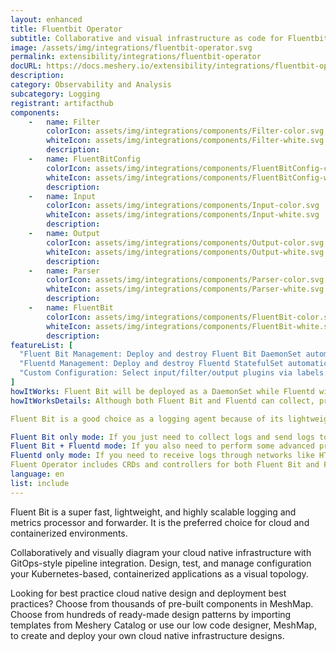 ```yaml
---
layout: enhanced
title: Fluentbit Operator
subtitle: Collaborative and visual infrastructure as code for Fluentbit Operator
image: /assets/img/integrations/fluentbit-operator.svg
permalink: extensibility/integrations/fluentbit-operator
docURL: https://docs.meshery.io/extensibility/integrations/fluentbit-operator
description: 
category: Observability and Analysis
subcategory: Logging
registrant: artifacthub
components: 
	-	name: Filter
		colorIcon: assets/img/integrations/components/Filter-color.svg
		whiteIcon: assets/img/integrations/components/Filter-white.svg
		description: 
	-	name: FluentBitConfig
		colorIcon: assets/img/integrations/components/FluentBitConfig-color.svg
		whiteIcon: assets/img/integrations/components/FluentBitConfig-white.svg
		description: 
	-	name: Input
		colorIcon: assets/img/integrations/components/Input-color.svg
		whiteIcon: assets/img/integrations/components/Input-white.svg
		description: 
	-	name: Output
		colorIcon: assets/img/integrations/components/Output-color.svg
		whiteIcon: assets/img/integrations/components/Output-white.svg
		description: 
	-	name: Parser
		colorIcon: assets/img/integrations/components/Parser-color.svg
		whiteIcon: assets/img/integrations/components/Parser-white.svg
		description: 
	-	name: FluentBit
		colorIcon: assets/img/integrations/components/FluentBit-color.svg
		whiteIcon: assets/img/integrations/components/FluentBit-white.svg
		description: 
featureList: [
  "Fluent Bit Management: Deploy and destroy Fluent Bit DaemonSet automatically.",
  "Fluentd Management: Deploy and destroy Fluentd StatefulSet automatically.",
  "Custom Configuration: Select input/filter/output plugins via labels."
]
howItWorks: Fluent Bit will be deployed as a DaemonSet while Fluentd will be deployed as a StatefulSet. 
howItWorksDetails: Although both Fluent Bit and Fluentd can collect, process(parse and filter) and then forward log to the final destinations, still they have strengths in different aspects.

Fluent Bit is a good choice as a logging agent because of its lightweight and efficiency, while Fluentd is more powerful to perform advanced processing on logs because of its rich plugins.

Fluent Bit only mode: If you just need to collect logs and send logs to the final destinations, all you need is Fluent Bit.
Fluent Bit + Fluentd mode: If you also need to perform some advanced processing on the logs collected or send to more sinks, then you also need Fluentd.
Fluentd only mode: If you need to receive logs through networks like HTTP or Syslog and then process and send the log to the final sinks, you only need Fluentd.
Fluent Operator includes CRDs and controllers for both Fluent Bit and Fluentd which allows you to config your log processing pipelines in the 3 modes mentioned above as you wish.
language: en
list: include
---
```

<p>
Fluent Bit is a super fast, lightweight, and highly scalable logging and metrics processor and forwarder. It is the preferred choice for cloud and containerized environments.
</p>
<p>
    Collaboratively and visually diagram your cloud native infrastructure with GitOps-style pipeline integration. Design, test, and manage configuration your Kubernetes-based, containerized applications as a visual topology.
</p>
<p>
    Looking for best practice cloud native design and deployment best practices? Choose from thousands of pre-built components in MeshMap. Choose from hundreds of ready-made design patterns by importing templates from Meshery Catalog or use our low code designer, MeshMap, to create and deploy your own cloud native infrastructure designs.
</p>
